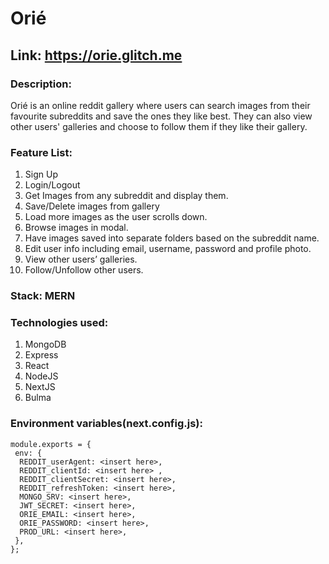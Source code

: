 # Orié

## Link: https://orie.glitch.me

### Description:
Orié is an online reddit gallery where users can search images from their favourite subreddits and save the ones they like best. They can also view other users' galleries and choose to follow them if they like their gallery.

### Feature List:
1.	Sign Up
2.	Login/Logout
3.	Get Images from any subreddit and display them.
4.	Save/Delete images from gallery
5.	Load more images as the user scrolls down.
6.	Browse images in modal.
7.	Have images saved into separate folders based on the subreddit name.
8.	Edit user info including email, username, password and profile photo.
9.	View other users’ galleries.
10.	Follow/Unfollow other users.
 
### Stack: MERN
 
### Technologies used: 
1. MongoDB 
2. Express
3. React
4. NodeJS
5. NextJS
6. Bulma 

### Environment variables(next.config.js):
```
module.exports = {
 env: {
  REDDIT_userAgent: <insert here>,
  REDDIT_clientId: <insert here> ,
  REDDIT_clientSecret: <insert here>,
  REDDIT_refreshToken: <insert here>,
  MONGO_SRV: <insert here>,
  JWT_SECRET: <insert here>,
  ORIE_EMAIL: <insert here>,
  ORIE_PASSWORD: <insert here>,
  PROD_URL: <insert here>,
 },
};
```
